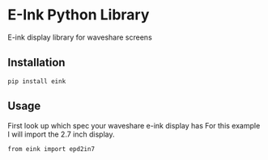 # E-Ink Python Library
E-ink display library for waveshare screens

## Installation
```
pip install eink
```

## Usage
First look up which spec your waveshare e-ink display has
For this example I will import the 2.7 inch display.
```
from eink import epd2in7
```

